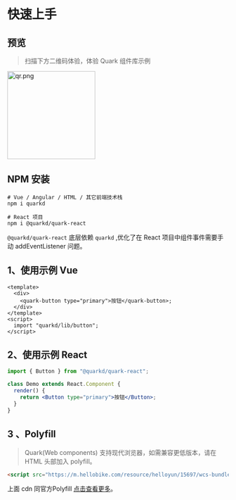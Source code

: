 # 快速上手

## 预览

> 扫描下方二维码体验，体验 Quark 组件库示例

<img src="https://m.hellobike.com/resource/helloyun/15697/3_81B_qrcode_quark-design.hellobike.com.png?x-oss-process=image/quality,q_80" width="200" alt="qr.png">

## NPM 安装

```shell
# Vue / Angular / HTML / 其它前端技术栈
npm i quarkd

# React 项目
npm i @quarkd/quark-react
```

`@quarkd/quark-react` 底层依赖 `quarkd` ,优化了在 React 项目中组件事件需要手动 addEventListener 问题。

## 1、使用示例 Vue

```tsx
<template>
  <div>
    <quark-button type="primary">按钮</quark-button>;
  </div>
</template>
<script>
  import "quarkd/lib/button";
</script>
```

## 2、使用示例 React

```jsx
import { Button } from "@quarkd/quark-react";

class Demo extends React.Component {
  render() {
    return <Button type="primary">按钮</Button>;
  }
}
```

## 3 、Polyfill

> Quark(Web components) 支持现代浏览器，如需兼容更低版本，请在 HTML 头部加入 polyfill。

```html
<script src="https://m.hellobike.com/resource/helloyun/15697/wcs-bundle.js"></script>
```

上面 cdn 同官方Polyfill [点击查看更多](https://www.webcomponents.org/polyfills)。
